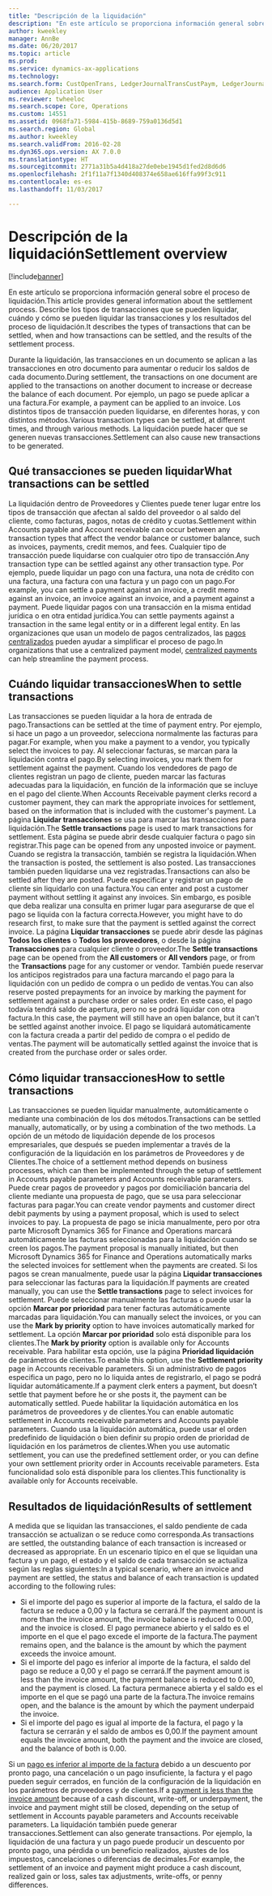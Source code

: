 ```yaml
---
title: "Descripción de la liquidación"
description: "En este artículo se proporciona información general sobre el proceso de liquidación. Describe los tipos de transacciones que se pueden liquidar, cuándo y cómo se pueden liquidar las transacciones y los resultados del proceso de liquidación."
author: kweekley
manager: AnnBe
ms.date: 06/20/2017
ms.topic: article
ms.prod: 
ms.service: dynamics-ax-applications
ms.technology: 
ms.search.form: CustOpenTrans, LedgerJournalTransCustPaym, LedgerJournalTransVendPaym, VendOpenTrans
audience: Application User
ms.reviewer: twheeloc
ms.search.scope: Core, Operations
ms.custom: 14551
ms.assetid: 0968fa71-5984-415b-8689-759a0136d5d1
ms.search.region: Global
ms.author: kweekley
ms.search.validFrom: 2016-02-28
ms.dyn365.ops.version: AX 7.0.0
ms.translationtype: HT
ms.sourcegitcommit: 2771a31b5a4d418a27de0ebe1945d1fed2d8d6d6
ms.openlocfilehash: 2f1f11a7f1340d408374e658ae616ffa99f3c911
ms.contentlocale: es-es
ms.lasthandoff: 11/03/2017

---
```


# <a name="settlement-overview"></a><span data-ttu-id="826f6-104">Descripción de la liquidación</span><span class="sxs-lookup"><span data-stu-id="826f6-104">Settlement overview</span></span>

[!include[banner](../includes/banner.md)]


<span data-ttu-id="826f6-105">En este artículo se proporciona información general sobre el proceso de liquidación.</span><span class="sxs-lookup"><span data-stu-id="826f6-105">This article provides general information about the settlement process.</span></span> <span data-ttu-id="826f6-106">Describe los tipos de transacciones que se pueden liquidar, cuándo y cómo se pueden liquidar las transacciones y los resultados del proceso de liquidación.</span><span class="sxs-lookup"><span data-stu-id="826f6-106">It describes the types of transactions that can be settled, when and how transactions can be settled, and the results of the settlement process.</span></span>

<span data-ttu-id="826f6-107">Durante la liquidación, las transacciones en un documento se aplican a las transacciones en otro documento para aumentar o reducir los saldos de cada documento.</span><span class="sxs-lookup"><span data-stu-id="826f6-107">During settlement, the transactions on one document are applied to the transactions on another document to increase or decrease the balance of each document.</span></span> <span data-ttu-id="826f6-108">Por ejemplo, un pago se puede aplicar a una factura.</span><span class="sxs-lookup"><span data-stu-id="826f6-108">For example, a payment can be applied to an invoice.</span></span> <span data-ttu-id="826f6-109">Los distintos tipos de transacción pueden liquidarse, en diferentes horas, y con distintos métodos.</span><span class="sxs-lookup"><span data-stu-id="826f6-109">Various transaction types can be settled, at different times, and through various methods.</span></span> <span data-ttu-id="826f6-110">La liquidación puede hacer que se generen nuevas transacciones.</span><span class="sxs-lookup"><span data-stu-id="826f6-110">Settlement can also cause new transactions to be generated.</span></span>

## <a name="what-transactions-can-be-settled"></a><span data-ttu-id="826f6-111">Qué transacciones se pueden liquidar</span><span class="sxs-lookup"><span data-stu-id="826f6-111">What transactions can be settled</span></span>
<span data-ttu-id="826f6-112">La liquidación dentro de Proveedores y Clientes puede tener lugar entre los tipos de transacción que afectan al saldo del proveedor o al saldo del cliente, como facturas, pagos, notas de crédito y cuotas.</span><span class="sxs-lookup"><span data-stu-id="826f6-112">Settlement within Accounts payable and Account receivable can occur between any transaction types that affect the vendor balance or customer balance, such as invoices, payments, credit memos, and fees.</span></span> <span data-ttu-id="826f6-113">Cualquier tipo de transacción puede liquidarse con cualquier otro tipo de transacción.</span><span class="sxs-lookup"><span data-stu-id="826f6-113">Any transaction type can be settled against any other transaction type.</span></span> <span data-ttu-id="826f6-114">Por ejemplo, puede liquidar un pago con una factura, una nota de crédito con una factura, una factura con una factura y un pago con un pago.</span><span class="sxs-lookup"><span data-stu-id="826f6-114">For example, you can settle a payment against an invoice, a credit memo against an invoice, an invoice against an invoice, and a payment against a payment.</span></span> <span data-ttu-id="826f6-115">Puede liquidar pagos con una transacción en la misma entidad jurídica o en otra entidad jurídica.</span><span class="sxs-lookup"><span data-stu-id="826f6-115">You can settle payments against a transaction in the same legal entity or in a different legal entity.</span></span> <span data-ttu-id="826f6-116">En las organizaciones que usan un modelo de pagos centralizados, las [pagos centralizados](set-up-centralized-payments.md) pueden ayudar a simplificar el proceso de pago.</span><span class="sxs-lookup"><span data-stu-id="826f6-116">In organizations that use a centralized payment model, [centralized payments](set-up-centralized-payments.md) can help streamline the payment process.</span></span>

## <a name="when-to-settle-transactions"></a><span data-ttu-id="826f6-117">Cuándo liquidar transacciones</span><span class="sxs-lookup"><span data-stu-id="826f6-117">When to settle transactions</span></span>
<span data-ttu-id="826f6-118">Las transacciones se pueden liquidar a la hora de entrada de pago.</span><span class="sxs-lookup"><span data-stu-id="826f6-118">Transactions can be settled at the time of payment entry.</span></span> <span data-ttu-id="826f6-119">Por ejemplo, si hace un pago a un proveedor, selecciona normalmente las facturas para pagar.</span><span class="sxs-lookup"><span data-stu-id="826f6-119">For example, when you make a payment to a vendor, you typically select the invoices to pay.</span></span> <span data-ttu-id="826f6-120">Al seleccionar facturas, se marcan para la liquidación contra el pago.</span><span class="sxs-lookup"><span data-stu-id="826f6-120">By selecting invoices, you mark them for settlement against the payment.</span></span> <span data-ttu-id="826f6-121">Cuando los vendedores de pago de clientes registran un pago de cliente, pueden marcar las facturas adecuadas para la liquidación, en función de la información que se incluye en el pago del cliente.</span><span class="sxs-lookup"><span data-stu-id="826f6-121">When Accounts Receivable payment clerks record a customer payment, they can mark the appropriate invoices for settlement, based on the information that is included with the customer's payment.</span></span> <span data-ttu-id="826f6-122">La página **Liquidar transacciones** se usa para marcar las transacciones para liquidación.</span><span class="sxs-lookup"><span data-stu-id="826f6-122">The **Settle transactions** page is used to mark transactions for settlement.</span></span> <span data-ttu-id="826f6-123">Esta página se puede abrir desde cualquier factura o pago sin registrar.</span><span class="sxs-lookup"><span data-stu-id="826f6-123">This page can be opened from any unposted invoice or payment.</span></span> <span data-ttu-id="826f6-124">Cuando se registra la transacción, también se registra la liquidación.</span><span class="sxs-lookup"><span data-stu-id="826f6-124">When the transaction is posted, the settlement is also posted.</span></span> <span data-ttu-id="826f6-125">Las transacciones también pueden liquidarse una vez registradas.</span><span class="sxs-lookup"><span data-stu-id="826f6-125">Transactions can also be settled after they are posted.</span></span> <span data-ttu-id="826f6-126">Puede especificar y registrar un pago de cliente sin liquidarlo con una factura.</span><span class="sxs-lookup"><span data-stu-id="826f6-126">You can enter and post a customer payment without settling it against any invoices.</span></span> <span data-ttu-id="826f6-127">Sin embargo, es posible que deba realizar una consulta en primer lugar para asegurarse de que el pago se liquida con la factura correcta.</span><span class="sxs-lookup"><span data-stu-id="826f6-127">However, you might have to do research first, to make sure that the payment is settled against the correct invoice.</span></span> <span data-ttu-id="826f6-128">La página **Liquidar transacciones** se puede abrir desde las páginas **Todos los clientes** o **Todos los proveedores**, o desde la página **Transacciones** para cualquier cliente o proveedor.</span><span class="sxs-lookup"><span data-stu-id="826f6-128">The **Settle transactions** page can be opened from the **All customers** or **All vendors** page, or from the **Transactions** page for any customer or vendor.</span></span> <span data-ttu-id="826f6-129">También puede reservar los anticipos registrados para una factura marcando el pago para la liquidación con un pedido de compra o un pedido de ventas.</span><span class="sxs-lookup"><span data-stu-id="826f6-129">You can also reserve posted prepayments for an invoice by marking the payment for settlement against a purchase order or sales order.</span></span> <span data-ttu-id="826f6-130">En este caso, el pago todavía tendrá saldo de apertura, pero no se podrá liquidar con otra factura.</span><span class="sxs-lookup"><span data-stu-id="826f6-130">In this case, the payment will still have an open balance, but it can't be settled against another invoice.</span></span> <span data-ttu-id="826f6-131">El pago se liquidará automáticamente con la factura creada a partir del pedido de compra o el pedido de ventas.</span><span class="sxs-lookup"><span data-stu-id="826f6-131">The payment will be automatically settled against the invoice that is created from the purchase order or sales order.</span></span>

## <a name="how-to-settle-transactions"></a><span data-ttu-id="826f6-132">Cómo liquidar transacciones</span><span class="sxs-lookup"><span data-stu-id="826f6-132">How to settle transactions</span></span>
<span data-ttu-id="826f6-133">Las transacciones se pueden liquidar manualmente, automáticamente o mediante una combinación de los dos métodos.</span><span class="sxs-lookup"><span data-stu-id="826f6-133">Transactions can be settled manually, automatically, or by using a combination of the two methods.</span></span> <span data-ttu-id="826f6-134">La opción de un método de liquidación depende de los procesos empresariales, que después se pueden implementar a través de la configuración de la liquidación en los parámetros de Proveedores y de Clientes.</span><span class="sxs-lookup"><span data-stu-id="826f6-134">The choice of a settlement method depends on business processes, which can then be implemented through the setup of settlement in Accounts payable parameters and Accounts receivable parameters.</span></span> <span data-ttu-id="826f6-135">Puede crear pagos de proveedor y pagos por domiciliación bancaria del cliente mediante una propuesta de pago, que se usa para seleccionar facturas para pagar.</span><span class="sxs-lookup"><span data-stu-id="826f6-135">You can create vendor payments and customer direct debit payments by using a payment proposal, which is used to select invoices to pay.</span></span> <span data-ttu-id="826f6-136">La propuesta de pago se inicia manualmente, pero por otra parte Microsoft Dynamics 365 for Finance and Operations marcará automáticamente las facturas seleccionadas para la liquidación cuando se creen los pagos.</span><span class="sxs-lookup"><span data-stu-id="826f6-136">The payment proposal is manually initiated, but then Microsoft Dynamics 365 for Finance and Operations automatically marks the selected invoices for settlement when the payments are created.</span></span> <span data-ttu-id="826f6-137">Si los pagos se crean manualmente, puede usar la página **Liquidar transacciones** para seleccionar las facturas para la liquidación.</span><span class="sxs-lookup"><span data-stu-id="826f6-137">If payments are created manually, you can use the **Settle transactions** page to select invoices for settlement.</span></span> <span data-ttu-id="826f6-138">Puede seleccionar manualmente las facturas o puede usar la opción **Marcar por prioridad** para tener facturas automáticamente marcadas para liquidación.</span><span class="sxs-lookup"><span data-stu-id="826f6-138">You can manually select the invoices, or you can use the **Mark by priority** option to have invoices automatically marked for settlement.</span></span> <span data-ttu-id="826f6-139">La opción **Marcar por prioridad** solo está disponible para los clientes.</span><span class="sxs-lookup"><span data-stu-id="826f6-139">The **Mark by priority** option is available only for Accounts receivable.</span></span> <span data-ttu-id="826f6-140">Para habilitar esta opción, use la página **Prioridad liquidación** de parámetros de clientes.</span><span class="sxs-lookup"><span data-stu-id="826f6-140">To enable this option, use the **Settlement priority** page in Accounts receivable parameters.</span></span> <span data-ttu-id="826f6-141">Si un administrativo de pagos especifica un pago, pero no lo liquida antes de registrarlo, el pago se podrá liquidar automáticamente.</span><span class="sxs-lookup"><span data-stu-id="826f6-141">If a payment clerk enters a payment, but doesn’t settle that payment before he or she posts it, the payment can be automatically settled.</span></span> <span data-ttu-id="826f6-142">Puede habilitar la liquidación automática en los parámetros de proveedores y de clientes.</span><span class="sxs-lookup"><span data-stu-id="826f6-142">You can enable automatic settlement in Accounts receivable parameters and Accounts payable parameters.</span></span> <span data-ttu-id="826f6-143">Cuando usa la liquidación automática, puede usar el orden predefinido de liquidación o bien definir su propio orden de prioridad de liquidación en los parámetros de clientes.</span><span class="sxs-lookup"><span data-stu-id="826f6-143">When you use automatic settlement, you can use the predefined settlement order, or you can define your own settlement priority order in Accounts receivable parameters.</span></span> <span data-ttu-id="826f6-144">Esta funcionalidad solo está disponible para los clientes.</span><span class="sxs-lookup"><span data-stu-id="826f6-144">This functionality is available only for Accounts receivable.</span></span>

## <a name="results-of-settlement"></a><span data-ttu-id="826f6-145">Resultados de liquidación</span><span class="sxs-lookup"><span data-stu-id="826f6-145">Results of settlement</span></span>
<span data-ttu-id="826f6-146">A medida que se liquidan las transacciones, el saldo pendiente de cada transacción se actualizan o se reduce como corresponda.</span><span class="sxs-lookup"><span data-stu-id="826f6-146">As transactions are settled, the outstanding balance of each transaction is increased or decreased as appropriate.</span></span> <span data-ttu-id="826f6-147">En un escenario típico en el que se liquidan una factura y un pago, el estado y el saldo de cada transacción se actualiza según las reglas siguientes:</span><span class="sxs-lookup"><span data-stu-id="826f6-147">In a typical scenario, where an invoice and payment are settled, the status and balance of each transaction is updated according to the following rules:</span></span>

-   <span data-ttu-id="826f6-148">Si el importe del pago es superior al importe de la factura, el saldo de la factura se reduce a 0,00 y la factura se cerrará.</span><span class="sxs-lookup"><span data-stu-id="826f6-148">If the payment amount is more than the invoice amount, the invoice balance is reduced to 0.00, and the invoice is closed.</span></span> <span data-ttu-id="826f6-149">El pago permanece abierto y el saldo es el importe en el que el pago excede el importe de la factura.</span><span class="sxs-lookup"><span data-stu-id="826f6-149">The payment remains open, and the balance is the amount by which the payment exceeds the invoice amount.</span></span>
-   <span data-ttu-id="826f6-150">Si el importe del pago es inferior al importe de la factura, el saldo del pago se reduce a 0,00 y el pago se cerrará.</span><span class="sxs-lookup"><span data-stu-id="826f6-150">If the payment amount is less than the invoice amount, the payment balance is reduced to 0.00, and the payment is closed.</span></span> <span data-ttu-id="826f6-151">La factura permanece abierta y el saldo es el importe en el que se pagó una parte de la factura.</span><span class="sxs-lookup"><span data-stu-id="826f6-151">The invoice remains open, and the balance is the amount by which the payment underpaid the invoice.</span></span>
-   <span data-ttu-id="826f6-152">Si el importe del pago es igual al importe de la factura, el pago y la factura se cerrarán y el saldo de ambos es 0,00.</span><span class="sxs-lookup"><span data-stu-id="826f6-152">If the payment amount equals the invoice amount, both the payment and the invoice are closed, and the balance of both is 0.00.</span></span>

<span data-ttu-id="826f6-153">Si un [pago es inferior al importe de la factura](../accounts-payable/vendor-payments-partial-amount.md) debido a un descuento por pronto pago, una cancelación o un pago insuficiente, la factura y el pago pueden seguir cerrados, en función de la configuración de la liquidación en los parámetros de proveedores y de clientes.</span><span class="sxs-lookup"><span data-stu-id="826f6-153">If a [payment is less than the invoice amount](../accounts-payable/vendor-payments-partial-amount.md) because of a cash discount, write-off, or underpayment, the invoice and payment might still be closed, depending on the setup of settlement in Accounts payable parameters and Accounts receivable parameters.</span></span> <span data-ttu-id="826f6-154">La liquidación también puede generar transacciones.</span><span class="sxs-lookup"><span data-stu-id="826f6-154">Settlement can also generate transactions.</span></span> <span data-ttu-id="826f6-155">Por ejemplo, la liquidación de una factura y un pago puede producir un descuento por pronto pago, una pérdida o un beneficio realizados, ajustes de los impuestos, cancelaciones o diferencias de decimales.</span><span class="sxs-lookup"><span data-stu-id="826f6-155">For example, the settlement of an invoice and payment might produce a cash discount, realized gain or loss, sales tax adjustments, write-offs, or penny differences.</span></span>




